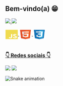 ## Bem-vindo(a) 😁

 <div>
  <a href="https://github.com/SabrinaSouzass1">
   
 <img height="160em" src="https://github-readme-stats.vercel.app/api?username=SabrinaSouzass1&show_icons=true&theme=radical&include_all_commits=true&count_private=true"/>
   
  <img height="180em" src="https://github-readme-stats.vercel.app/api/top-langs/?username=SabrinaSouzass1&layout=compact&langs_count=6&theme=radical"/>
   
</div>
 
<div style="display: inline_block"><br>
  <img align="center" alt="Js" height="30" width="40" src="https://raw.githubusercontent.com/devicons/devicon/master/icons/javascript/javascript-plain.svg">
  <img align="center" alt="HTML" height="30" width="40" src="https://raw.githubusercontent.com/devicons/devicon/master/icons/html5/html5-original.svg">
  <img align="center" alt="CSS" height="30" width="40" src="https://raw.githubusercontent.com/devicons/devicon/master/icons/css3/css3-original.svg">
</div>
 
 <br>
 
  ### 👇 Redes sociais 👇
 
<div> 
  <a href="https://www.instagram.com/sabrinasouzass2/" target="_blank"><img src="https://img.shields.io/badge/-Instagram-%23E4405F?style=for-the-badge&logo=instagram&logoColor=white" target="_blank"></a>
  <a href="https://www.linkedin.com/in/sabrina-souza-4a470a25a/" target="_blank"><img src="https://img.shields.io/badge/-LinkedIn-%230077B5?style=for-the-badge&logo=linkedin&logoColor=white" target="_blank"></a>
  

  
 
  ![Snake animation](https://github.com/SabrinaSouzass1/SabrinaSouzass1/blob/output/github-contribution-grid-snake.svg)
  

</div>
